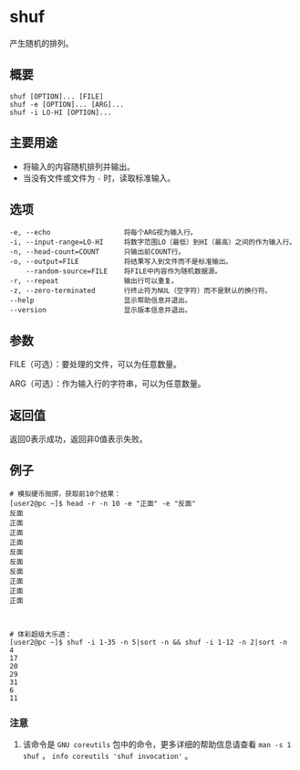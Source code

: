 #  shuf

产生随机的排列。

##  概要

    
    
    shuf [OPTION]... [FILE]
    shuf -e [OPTION]... [ARG]...
    shuf -i LO-HI [OPTION]...
    

##  主要用途

  * 将输入的内容随机排列并输出。 
  * 当没有文件或文件为 ` - ` 时，读取标准输入。 

##  选项

    
    
    -e, --echo                  将每个ARG视为输入行。
    -i, --input-range=LO-HI     将数字范围LO（最低）到HI（最高）之间的作为输入行。
    -n, --head-count=COUNT      只输出前COUNT行。
    -o, --output=FILE           将结果写入到文件而不是标准输出。
        --random-source=FILE    将FILE中内容作为随机数据源。
    -r, --repeat                输出行可以重复。
    -z, --zero-terminated       行终止符为NUL（空字符）而不是默认的换行符。
    --help                      显示帮助信息并退出。
    --version                   显示版本信息并退出。
    

##  参数

FILE（可选）：要处理的文件，可以为任意数量。

ARG（可选）：作为输入行的字符串，可以为任意数量。

##  返回值

返回0表示成功，返回非0值表示失败。

##  例子

    
    
    # 模拟硬币抛掷，获取前10个结果：
    [user2@pc ~]$ head -r -n 10 -e "正面" -e "反面"
    反面
    正面
    正面
    正面
    反面
    反面
    反面
    正面
    正面
    正面
    
    
    
    # 体彩超级大乐透：
    [user2@pc ~]$ shuf -i 1-35 -n 5|sort -n && shuf -i 1-12 -n 2|sort -n
    4
    17
    20
    29
    31
    6
    11
    

###  注意

  1. 该命令是 ` GNU coreutils ` 包中的命令，更多详细的帮助信息请查看 ` man -s 1 shuf ` ， ` info coreutils 'shuf invocation' ` 。 

